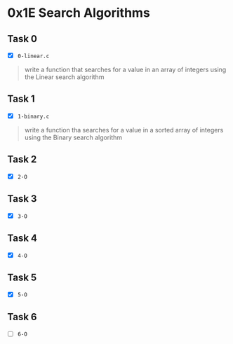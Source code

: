 # 0x1E Search Algorithms

## Task 0
- [x] `0-linear.c`
> write a function that searches for a value in an array of integers
> using the Linear search algorithm

## Task 1
- [x] `1-binary.c`
> write a function tha searches for a value in a sorted array of integers
> using the Binary search algorithm

## Task 2
- [x] `2-O`

## Task 3
- [x] `3-O`

## Task 4
- [x] `4-O`

## Task 5
- [x] `5-O`

## Task 6
- [ ] `6-O`
